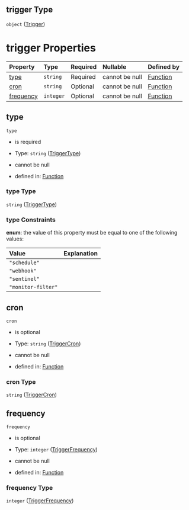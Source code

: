 ## trigger Type

`object` ([Trigger](function-properties-trigger.md))

# trigger Properties

| Property                | Type      | Required | Nullable       | Defined by                                                                                                                  |
| :---------------------- | :-------- | :------- | :------------- | :-------------------------------------------------------------------------------------------------------------------------- |
| [type](#type)           | `string`  | Required | cannot be null | [Function](function-properties-trigger-properties-triggertype.md "#/properties/trigger/properties/type")           |
| [cron](#cron)           | `string`  | Optional | cannot be null | [Function](function-properties-trigger-properties-triggercron.md "#/properties/trigger/properties/cron")           |
| [frequency](#frequency) | `integer` | Optional | cannot be null | [Function](function-properties-trigger-properties-triggerfrequency.md "#/properties/trigger/properties/frequency") |

## type



`type`

*   is required

*   Type: `string` ([TriggerType](function-properties-trigger-properties-triggertype.md))

*   cannot be null

*   defined in: [Function](function-properties-trigger-properties-triggertype.md "#/properties/trigger/properties/type")

### type Type

`string` ([TriggerType](function-properties-trigger-properties-triggertype.md))

### type Constraints

**enum**: the value of this property must be equal to one of the following values:

| Value              | Explanation |
| :----------------- | :---------- |
| `"schedule"`       |             |
| `"webhook"`        |             |
| `"sentinel"`       |             |
| `"monitor-filter"` |             |

## cron



`cron`

*   is optional

*   Type: `string` ([TriggerCron](function-properties-trigger-properties-triggercron.md))

*   cannot be null

*   defined in: [Function](function-properties-trigger-properties-triggercron.md "#/properties/trigger/properties/cron")

### cron Type

`string` ([TriggerCron](function-properties-trigger-properties-triggercron.md))

## frequency



`frequency`

*   is optional

*   Type: `integer` ([TriggerFrequency](function-properties-trigger-properties-triggerfrequency.md))

*   cannot be null

*   defined in: [Function](function-properties-trigger-properties-triggerfrequency.md "#/properties/trigger/properties/frequency")

### frequency Type

`integer` ([TriggerFrequency](function-properties-trigger-properties-triggerfrequency.md))

